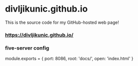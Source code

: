 # divljikunic.github.io
This is the source code for my GitHub-hosted web page!

### https://divljikunic.github.io/

### five-server config

module.exports = {
    port: 8086,
    root: 'docs/',
    open: 'index.html'
  }
